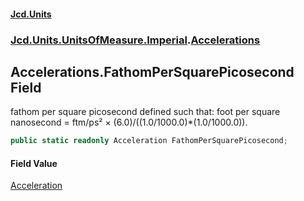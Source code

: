 #### [Jcd.Units](index.md 'index')
### [Jcd.Units.UnitsOfMeasure.Imperial](Jcd.Units.UnitsOfMeasure.Imperial.md 'Jcd.Units.UnitsOfMeasure.Imperial').[Accelerations](Accelerations.md 'Jcd.Units.UnitsOfMeasure.Imperial.Accelerations')

## Accelerations.FathomPerSquarePicosecond Field

fathom per square picosecond defined such that: foot per square nanosecond = ftm/ps² ×
(6.0)/((1.0/1000.0)*(1.0/1000.0)).

```csharp
public static readonly Acceleration FathomPerSquarePicosecond;
```

#### Field Value
[Acceleration](Acceleration.md 'Jcd.Units.UnitTypes.Acceleration')